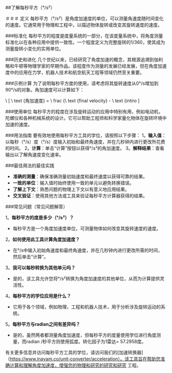 ##了解每秒平方（°/s²）

＃＃＃ 定义
每秒平方（°/s²）是角度加速度的单位，可以测量角速度随时间变化的速度。它通常用于物理和工程中，以描述物体旋转或改变其旋转速度的速度。

###标准化
每秒平方的程度是度量系统的一部分，在该度量系统中，将角度测量标准化以在各种应用中提供一致性。一个程度定义为完整旋转的1/360，使其成为测量旋转小变化的实用单位。

###历史和进化
几个世纪以来，已经研究了角度加速的概念，其根源追溯到伽利略和牛顿等物理学家的早期作品。该程度作为测量的发展已经发展，但在角度加速度中的应用在力学，机器人技术和航空航天工程等领域仍然至关重要。

###示例计算
为了说明每秒平方度的使用，请考虑将其旋转速度从0°/s增加到90°/s的对象。角加速度可以计算如下：

\ [
\ text {角加速度} = \ frac {\ text {final velocity}  -  \ text {intiro
\]

###使用单位
每秒平方的程度在涉及旋转运动的应用中特别有用，例如电动机，陀螺仪和各种机械系统的设计。它可以帮助工程师和科学家量化物体在旋转环境中加速的速度。

###用法指南
要有效地使用每秒平方工具的学位，请按照以下步骤：
1。**输入值**：以每秒（°/s）度（°/s）度输入初始和最终角速度，并在几秒钟内进行更改所花费的时间。
2。**计算**：单击“计算”按钮以获得°/s²的角加速度。
3。**解释结果**：查看输出以了解角速度变化速率。

###最佳用法的最佳实践
-  **准确的测量**：确保准确测量初始速度和最终速度以获得可靠的结果。
-  **一致的单位**：输入值时始终使用一致的单元以避免转换错误。
-  **了解上下文**：熟悉问题的物理上下文以有意义地应用结果。
-  **交叉验证**：使用其他方法或工具来验证每秒平方计算器获得的结果。

###常见问题（常见问题解答）

1。**每秒平方的度是多少（°/s²）？**
- 每秒平方是一个角度加速度单位，可测量物体如何改变其旋转速度的速度。

2。**如何使用此工具计算角度加速度？**
- 在°/s中输入初始角速度和最终角速度，并在几秒钟内进行更改所需的时间，然后单击“计算”。

3。**我可以每秒转换为其他单元吗？**
- 是的，该工具允许您将°/s²转换为角度加速度的其他单位，从而为计算提供灵活性。

4。**每秒平方的学位应用是什么？**
- 它用于各个领域，例如物理，工程和机器人技术，用于分析涉及旋转运动的系统。

5。**每秒平方与radian之间有差异吗？**
- 是的，虽然两者都测量角度加速度，但每秒平方的度量使用学位进行角度测量，而radian /秒平方则使用弧度。转化因子为1雷达= 57.2958度。

有关更多信息并访问每秒平方工具的学位，请访问我们的[加速转换器]（https://www.inayam.co/unit-converter/acceleration）。该工具旨在帮助您准确计算和理解角度加速度，增强您的物理和研究的研究和研究 工程。